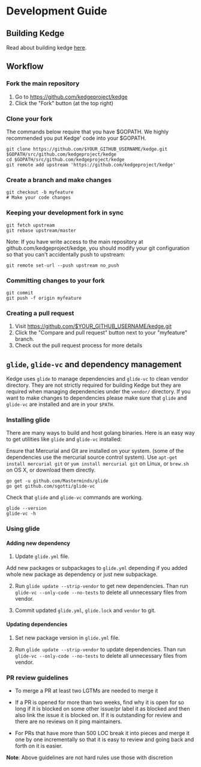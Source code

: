 # Development Guide

## Building Kedge

Read about building kedge [here](https://github.com/kedgeproject/kedge#building).

## Workflow
### Fork the main repository

1. Go to https://github.com/kedgeproject/kedge
2. Click the "Fork" button (at the top right)

### Clone your fork

The commands below require that you have $GOPATH. We highly recommended you put Kedge' code into your $GOPATH.

```console
git clone https://github.com/$YOUR_GITHUB_USERNAME/kedge.git $GOPATH/src/github.com/kedgeproject/kedge
cd $GOPATH/src/github.com/kedgeproject/kedge
git remote add upstream 'https://github.com/kedgeproject/kedge'
```

### Create a branch and make changes

```console
git checkout -b myfeature
# Make your code changes
```

### Keeping your development fork in sync

```console
git fetch upstream
git rebase upstream/master
```

Note: If you have write access to the main repository at github.com/kedgeproject/kedge, you should modify your git configuration so that you can't accidentally push to upstream:

```console
git remote set-url --push upstream no_push
```

### Committing changes to your fork

```console
git commit
git push -f origin myfeature
```

### Creating a pull request

1. Visit https://github.com/$YOUR_GITHUB_USERNAME/kedge.git
2. Click the "Compare and pull request" button next to your "myfeature" branch.
3. Check out the pull request process for more details

## `glide`, `glide-vc` and dependency management

Kedge uses `glide` to manage dependencies and `glide-vc` to clean vendor directory.
They are not strictly required for building Kedge but they are required when managing dependencies under the `vendor/` directory.
If you want to make changes to dependencies please make sure that `glide` and `glide-vc` are installed and are in your `$PATH`.

### Installing glide

There are many ways to build and host golang binaries. Here is an easy way to get utilities like `glide` and `glide-vc` installed:

Ensure that Mercurial and Git are installed on your system. (some of the dependencies use the mercurial source control system).
Use `apt-get install mercurial git` or `yum install mercurial git` on Linux, or `brew.sh` on OS X, or download them directly.

```console
go get -u github.com/Masterminds/glide
go get github.com/sgotti/glide-vc
```

Check that `glide` and `glide-vc` commands are working.

```console
glide --version
glide-vc -h
```

### Using glide

#### Adding new dependency
1. Update `glide.yml` file.

  Add new packages or subpackages to `glide.yml` depending if you added whole new package as dependency or
  just new subpackage.

2. Run `glide update --strip-vendor` to get new dependencies.
   Than run `glide-vc --only-code --no-tests` to delete all unnecessary files from vendor.

3. Commit updated `glide.yml`, `glide.lock` and `vendor` to git.


#### Updating dependencies

1. Set new package version in  `glide.yml` file.

2. Run `glide update --strip-vendor` to update dependencies.
   Than run `glide-vc --only-code --no-tests` to delete all unnecessary files from vendor.


### PR review guidelines

- To merge a PR at least two LGTMs are needed to merge it

- If a PR is opened for more than two weeks, find why it is open for so long
if it is blocked on some other issue/pr label it as blocked and then also link
the issue it is blocked on. If it is outstanding for review and there are no
reviews on it ping maintainers.

- For PRs that have more than 500 LOC break it into pieces and merge it one
by one incrementally so that it is easy to review and going back and forth on
it is easier.

**Note**: Above guidelines are not hard rules use those with discretion
